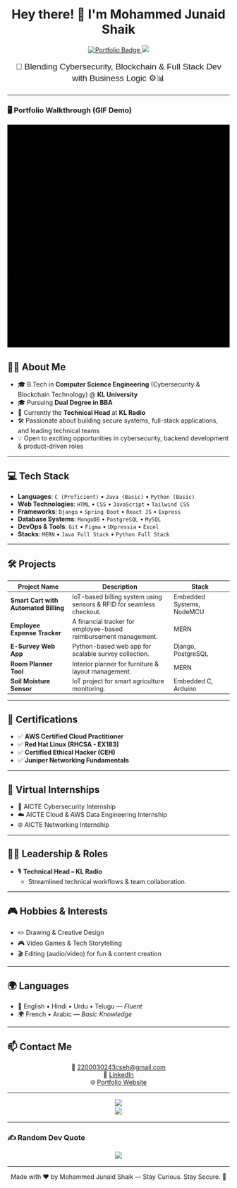 <div align="center">
  <h1>Hey there! 👋 I'm Mohammed Junaid Shaik</h1>
</div>

<p align="center">
  <a href="https://junaidshaik-portfolio.vercel.app/" target="_blank">
    <img src="https://img.shields.io/badge/Portfolio-Visit-2ECC71?style=for-the-badge&logo=three.js" alt="Portfolio Badge" />
  </a>
  <a href="https://www.linkedin.com/in/mohammedjunaid-shaik" target="_blank">
    <img src="https://img.shields.io/badge/LinkedIn-Connect-blue?style=for-the-badge&logo=linkedin" />
  </a>
</p>

<div align="center">
  <p style="font-size: 1.2rem; font-family: 'Poppins', sans-serif;">
    🚀 Blending Cybersecurity, Blockchain & Full Stack Dev with Business Logic ⚙️📊
  </p>
</div>

---
### 🖥️ Portfolio Walkthrough (GIF Demo)

![Portfolio Demo](https://github.com/JunaidShaik77/JunaidShaik77/blob/main/assets/junaid.gif?raw=true)


## 👨‍🎓 About Me

- 🎓 B.Tech in **Computer Science Engineering** (Cybersecurity & Blockchain Technology) @ **KL University**
- 🎓 Pursuing **Dual Degree in BBA**
- 💼 Currently the **Technical Head** at **KL Radio**
- 🛠️ Passionate about building secure systems, full-stack applications, and leading technical teams
- 💡 Open to exciting opportunities in cybersecurity, backend development & product-driven roles

---

## 💻 Tech Stack

- **Languages**: `C (Proficient)` • `Java (Basic)` • `Python (Basic)`
- **Web Technologies**: `HTML` • `CSS` • `JavaScript` • `Tailwind CSS`
- **Frameworks**: `Django` • `Spring Boot` • `React JS` • `Express`
- **Database Systems**: `MongoDB` • `PostgreSQL` • `MySQL`
- **DevOps & Tools**: `Git` • `Figma` • `UXpressia` • `Excel`
- **Stacks**: `MERN` • `Java Full Stack` • `Python Full Stack`

---

## 🛠 Projects

| Project Name | Description | Stack |
|--------------|-------------|-------|
| **Smart Cart with Automated Billing** | IoT-based billing system using sensors & RFID for seamless checkout. | Embedded Systems, NodeMCU |
| **Employee Expense Tracker** | A financial tracker for employee-based reimbursement management. | MERN |
| **E-Survey Web App** | Python-based web app for scalable survey collection. | Django, PostgreSQL |
| **Room Planner Tool** | Interior planner for furniture & layout management. | MERN |
| **Soil Moisture Sensor** | IoT project for smart agriculture monitoring. | Embedded C, Arduino |

---

## 📜 Certifications

- ✅ **AWS Certified Cloud Practitioner**  
- ✅ **Red Hat Linux (RHCSA - EX183)**  
- ✅ **Certified Ethical Hacker (CEH)**  
- ✅ **Juniper Networking Fundamentals**

---

## 🧪 Virtual Internships

- 🔐 AICTE Cybersecurity Internship  
- ☁️ AICTE Cloud & AWS Data Engineering Internship  
- 🌐 AICTE Networking Internship  

---

## 🧑‍🏫 Leadership & Roles

- 🎙️ **Technical Head – KL Radio**  
  - Streamlined technical workflows & team collaboration.

---

## 🎮 Hobbies & Interests

- ✏️ Drawing & Creative Design  
- 🎮 Video Games & Tech Storytelling  
- 🎬 Editing (audio/video) for fun & content creation

---

## 🌍 Languages

- 💬 English • Hindi • Urdu • Telugu — *Fluent*  
- 🌍 French • Arabic — *Basic Knowledge*

---

## 📫 Contact Me

<p align="center">
  📧 <a href="mailto:2200030243cseh@gmail.com">2200030243cseh@gmail.com</a> <br/>
  🔗 <a href="https://www.linkedin.com/in/mohammedjunaid-shaik">LinkedIn</a> <br/>
  🌐 <a href="https://junaidshaik-portfolio.vercel.app/">Portfolio Website</a> <br/>
</p>

---

<div align="center">
  <img src="https://github-readme-stats.vercel.app/api?username=JunaidShaik77&show_icons=true&theme=react&hide_border=true" />
  <br/>
  <img src="https://github-readme-streak-stats.herokuapp.com?user=JunaidShaik77&theme=react&hide_border=true" />
</div>

---

### ✍️ Random Dev Quote
<div align="center">
  <img src="https://quotes-github-readme.vercel.app/api?type=horizontal&theme=radical" />
</div>

---

<div align="center">
  Made with ❤️ by Mohammed Junaid Shaik — Stay Curious. Stay Secure. 🔐
</div>
